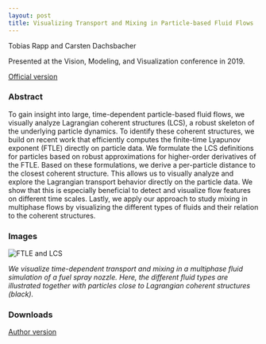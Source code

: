```yaml
---
layout: post
title: Visualizing Transport and Mixing in Particle-based Fluid Flows
---
```


Tobias Rapp and Carsten Dachsbacher

Presented at the Vision, Modeling, and Visualization conference in 2019.

[Official version](https://doi.org/10.2312/vmv.20191330)


### Abstract

To gain insight into large, time-dependent particle-based fluid flows, we visually analyze Lagrangian coherent structures (LCS), a robust skeleton of the underlying particle dynamics. To identify these coherent structures, we build on recent work that efficiently computes the finite-time Lyapunov exponent (FTLE) directly on particle data. We formulate the LCS definitions for particles based on robust approximations for higher-order derivatives of the FTLE. Based on these formulations, we derive a per-particle distance to the closest coherent structure. This allows us to visually analyze and explore the Lagrangian transport behavior directly on the particle data. We show that this is especially beneficial to detect and visualize flow features on different time scales. Lastly, we apply our approach to study mixing in multiphase flows by visualizing the different types of fluids and their relation to the coherent structures.

### Images

![FTLE and LCS](images/ftle_lcs.png)

_We visualize time-dependent transport and mixing in a multiphase fluid simulation of a fuel spray nozzle. Here, the different fluid types are illustrated together with particles close to Lagrangian coherent structures (black)._

### Downloads

[Author version](https://cg.ivd.kit.edu/publications/2019/transportvis/161-169.pdf)

